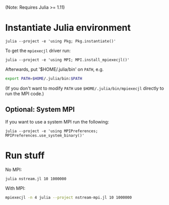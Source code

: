 (Note: Requires Julia >= 1.11)

# Instantiate Julia environment

```
julia --project -e 'using Pkg; Pkg.instantiate()'
```

To get the `mpiexecjl` driver run:
```
julia --project -e 'using MPI; MPI.install_mpiexecjl()'
```

Afterwards, put '$HOME/.julia/bin' on `PATH`, e.g.
```sh
export PATH=$HOME/.julia/bin:$PATH
```

(If you don't want to modify `PATH` use `$HOME/.julia/bin/mpiexecjl` directly to run the MPI code.)

## Optional: System MPI

If you want to use a system MPI run the following:
```
julia --project -e 'using MPIPreferences; MPIPreferences.use_system_binary()'
```

# Run stuff

No MPI:
```sh
julia nstream.jl 10 1000000
```

With MPI:
```sh
mpiexecjl -n 4 julia --project nstream-mpi.jl 10 1000000
```
